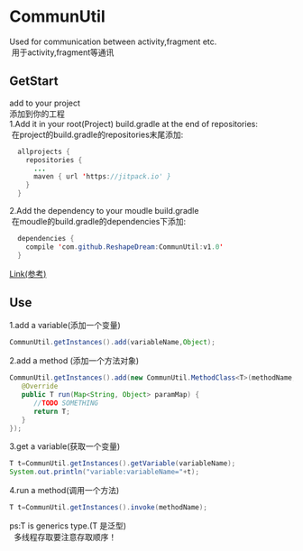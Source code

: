 
# CommunUtil
  Used for communication between activity,fragment etc.</br>
  用于activity,fragment等通讯</br>
## GetStart
add to your project</br>
添加到你的工程</br>
1.Add it in your root(Project) build.gradle at the end of repositories:</br>
  在project的build.gradle的repositories末尾添加:</br>
```java
  allprojects {
    repositories {
      ...
      maven { url 'https://jitpack.io' }
    }
  }
```
2.Add the dependency to your moudle build.gradle</br>
   在moudle的build.gradle的dependencies下添加:</br>
```java
  dependencies {
    compile 'com.github.ReshapeDream:CommunUtil:v1.0'
  }
``` 
[Link(参考)](https://jitpack.io/#ReshapeDream/CommunUtil/)
## Use
1.add a variable(添加一个变量)
```java
CommunUtil.getInstances().add(variableName,Object);
```
2.add a method (添加一个方法对象)
```java
CommunUtil.getInstances().add(new CommunUtil.MethodClass<T>(methodName,map ){
   @Override
   public T run(Map<String, Object> paramMap) {
      //TODO SOMETHING
      return T;
   }
});
```
3.get a variable(获取一个变量)
```java
T t=CommunUtil.getInstances().getVariable(variableName);
System.out.println("variable:variableName="+t);
```
4.run a method(调用一个方法)
```java
T t=CommunUtil.getInstances().invoke(methodName);
```
ps:T is generics type.(T 是泛型)</br>
   多线程存取要注意存取顺序！
